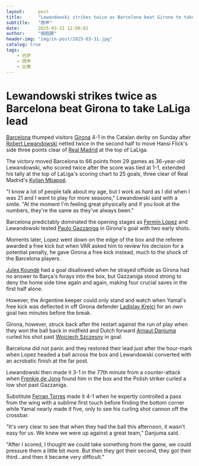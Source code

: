 ```yaml
---
layout:     post
title:      "Lewandowski strikes twice as Barcelona beat Girona to take LaLiga lead"
subtitle:   "西甲"
date:       2025-03-31 12:00:01
author:     "细胞膜"
header-img: "img/in-post/2025-03-31.jpg"
catalog: true
tags:
    - 巴萨
    - 西甲
    - 比赛
---
```


# Lewandowski strikes twice as Barcelona beat Girona to take LaLiga lead

[Barcelona](http://espn.com/soccer/team?id=83) thumped visitors [Girona](http://espn.com/soccer/team?id=9812) 4-1 in the Catalan derby on Sunday after [Robert Lewandowski](http://espn.com/soccer/player/_/id/125824/robert-lewandowski) netted twice in the second half to move Hansi Flick's side three points clear of [Real Madrid](http://espn.com/soccer/team?id=86) at the top of LaLiga.

The victory moved Barcelona to 66 points from 29 games as 36-year-old Lewandowski, who scored twice after the score was tied at 1-1, extended his tally at the top of LaLiga's scoring chart to 25 goals, three clear of Real Madrid's [Kylian Mbappé](http://espn.com/soccer/player/_/id/231388/kylian-mbappe).

"I know a lot of people talk about my age, but I work as hard as I did when I was 21 and I want to play for more seasons," Lewandowski said with a smile. "At the moment I'm feeling great physically and if you look at the numbers, they're the same as they've always been."

Barcelona predictably dominated the opening stages as [Fermín López](http://espn.com/soccer/player/_/id/354334/fermin-lopez) and Lewandowski tested [Paulo Gazzaniga](http://espn.com/soccer/player/_/id/164469/paulo-gazzaniga) in Girona's goal with two early shots.

Moments later, Lopez went down on the edge of the box and the referee awarded a free kick but when VAR asked him to review his decision for a potential penalty, he gave Girona a free kick instead, much to the shock of the Barcelona players.

[Jules Koundé](http://espn.com/soccer/player/_/id/231692/jules-kounde) had a goal disallowed when he strayed offside as Girona had no answer to Barça's forays into the box, but Gazzaniga stood strong to deny the home side time again and again, making four crucial saves in the first half alone.

However, the Argentine keeper could only stand and watch when Yamal's free kick was deflected in off Girona defender [Ladislav Krejcí](http://espn.com/soccer/player/_/id/151714/ladislav-krejci) for an own goal two minutes before the break.

Girona, however, struck back after the restart against the run of play when they won the ball back in midfield and Dutch forward [Arnaut Danjuma](http://espn.com/soccer/player/_/id/231618/arnaut-danjuma) curled his shot past [Wojciech Szczesny](http://espn.com/soccer/player/_/id/131634/wojciech-szczesny) in goal.

Barcelona did not panic and they restored their lead just after the hour-mark when Lopez headed a ball across the box and Lewandowski converted with an acrobatic finish at the far post.

Lewandowski then made it 3-1 in the 77th minute from a counter-attack when [Frenkie de Jong](http://espn.com/soccer/player/_/id/219022/frenkie-de-jong) found him in the box and the Polish striker curled a low shot past Gazzaniga.

Substitute [Ferran Torres](http://espn.com/soccer/player/_/id/265869/ferran-torres) made it 4-1 when he expertly controlled a pass from the wing with a sublime first touch before finding the bottom corner while Yamal nearly made it five, only to see his curling shot cannon off the crossbar.

"It's very clear to see that when they had the ball this afternoon, it wasn't easy for us. We knew we were up against a great team," Danjuma said.

"After I scored, I thought we could take something from the game, we could pressure them a little bit more. But then they got their second, they got their third...and then it became very difficult."